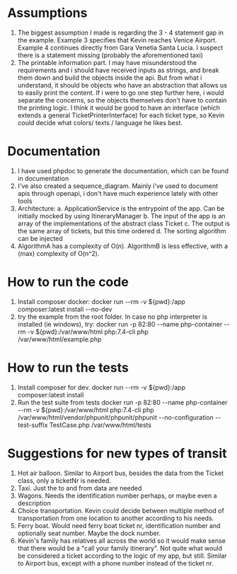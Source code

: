 # Assumptions
1. The biggest assumption I made is regarding the 3 - 4 statement gap in the example. 
   Example 3 specifies that Kevin reaches Venice Airport. Example 4 continues directly
   from Gara Venetia Santa Lucia. I suspect there is a statement missing (probably
   the aforementioned taxi)
2. The printable information part. I may have misunderstood the requirements and i should have received inputs as strings,
   and break them down and build the objects inside the api. But from what i understand, it should be objects who have an abstraction 
   that allows us to easily print the content. If i were to go one step further here, i would separate the concerns, so the objects
   themselves don't have to contain the printing logic. I think it would be good to have an interface (which extends a general TicketPrinterInterface)
   for each ticket type, so Kevin could decide what colors/ texts / language he likes best.

# Documentation
1. I have used phpdoc to generate the documentation, which can be found in documentation
2. I've also created a sequence_diagram. Mainly i've used to document apis through openapi, i don't have much experience lately with other tools
3. Architecture:
    a. ApplicationService is the entrypoint of the app. Can be initially mocked by using ItineraryManager
    b. The input of the app is an array of the implementations of the abstract class Ticket
    c. The output is the same array of tickets, but this time ordered
    d. The sorting algorithm can be injected
4. AlgorithmA has a complexity of O(n). AlgorithmB is less effective, with a (max) complexity of O(n^2).
    

# How to run the code
1. Install composer
   docker: docker run --rm -v ${pwd}:/app composer:latest install --no-dev
2. try the example from the root folder. In case no php interpreter is installed (ie windows), try:
   docker run -p 82:80 --name php-container --rm -v ${pwd}:/var/www/html php:7.4-cli php /var/www/html/example.php


# How to run the tests
1. Install composer for dev. 
   docker run --rm -v ${pwd}:/app composer:latest install
2. Run the test suite from tests
   docker run -p 82:80 --name php-container --rm -v ${pwd}:/var/www/html php:7.4-cli php /var/www/html/vendor/phpunit/phpunit/phpunit --no-configuration --test-suffix TestCase.php /var/www/html/tests
   
# Suggestions for new types of transit 
1. Hot air balloon. Similar to Airport bus, besides the data from the Ticket class, only a ticketNr is needed.
2. Taxi. Just the to and from data are needed
3. Wagons. Needs the identification number perhaps, or maybe even a description
4. Choice transportation. Kevin could decide between multiple method of transportation from one location to another according to his needs.
5. Ferry boat. Would need ferry boat ticket nr, identification number and optionally seat number. Maybe the dock number.
6. Kevin's family has relatives all across the world so it would make sense that there would be a "call your family itinerary". Not quite what would be considered a ticket according to the logic of my app, but still. Similar to Airport bus, except with a phone number instead of the ticket nr.